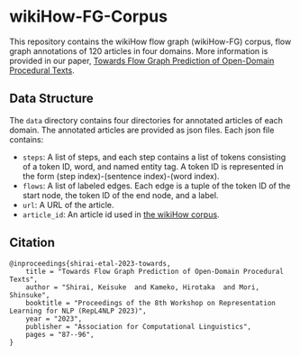# wikiHow-FG-Corpus

This repository contains the wikiHow flow graph (wikiHow-FG) corpus, flow graph annotations of 120 articles in four domains. More information is provided in our paper, [Towards Flow Graph Prediction of Open-Domain Procedural Texts](https://aclanthology.org/2023.repl4nlp-1.8/).

## Data Structure
The `data` directory contains four directories for annotated articles of each domain. The annotated articles are provided as json files. Each json file contains:

- `steps`: A list of steps, and each step contains a list of tokens consisting of a token ID, word, and named entity tag. A token ID is represented in the form (step index)-(sentence index)-(word index).
- `flows`: A list of labeled edges. Each edge is a tuple of the token ID of the start node, the token ID of the end node, and a label.
- `url`: A URL of the article.
- `article_id`: An article id used in [the wikiHow corpus](https://github.com/zharry29/wikihow-goal-step).

## Citation

```
@inproceedings{shirai-etal-2023-towards,
    title = "Towards Flow Graph Prediction of Open-Domain Procedural Texts",
    author = "Shirai, Keisuke  and Kameko, Hirotaka  and Mori, Shinsuke",
    booktitle = "Proceedings of the 8th Workshop on Representation Learning for NLP (RepL4NLP 2023)",
    year = "2023",
    publisher = "Association for Computational Linguistics",
    pages = "87--96",
}

```


